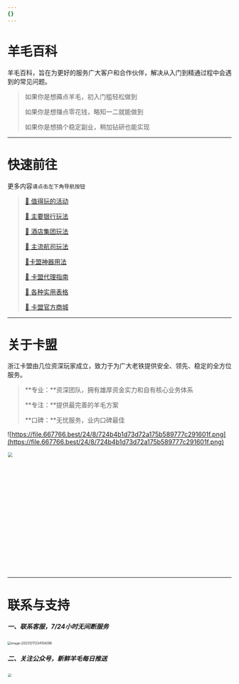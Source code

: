 ```yaml
---
{}
---
```

# 羊毛百科

羊毛百科，旨在为更好的服务广大客户和合作伙伴，解决从入门到精通过程中会遇到的常见问题。

> 如果你是想薅点羊毛，初入门槛轻松做到
>
> 如果你是想赚点零花钱，略知一二就能做到
>
> 如果你是想搞个稳定副业，稍加钻研也能实现

---

# 快速前往

更多内容`请点击左下角导航按钮`

> [:link: 值得玩的活动](activity/hdjj.md)
>
> [:link: 主要银行玩法](bank/wzyh.md)
>
> [:link: 酒店集团玩法](hotel/wzjd.md)
>
> [:link: 主流航司玩法](airline/wzhk.md)
>
> [:link:卡盟神器用法](start/tool.md)
>
> [:link: 卡盟代理指南](agent/jrkm.md)
>
> [:link: 各种实用表格](start/form.md)
>
> [:link: 卡盟官方商城](https://kmshop.zjkmkj.com/)

---

# 关于卡盟

浙江卡盟由几位资深玩家成立，致力于为广大老铁提供安全、领先、稳定的全方位服务。

> **专业：**资深团队，拥有雄厚资金实力和自有核心业务体系
>
> **专注：**提供最完善的羊毛方案
>
> **口碑：**无忧服务，业内口碑最佳

![https://file.667766.best/24/8/724b4b1d73d72a175b589777c291601f.png](https://file.667766.best/24/8/724b4b1d73d72a175b589777c291601f.png)

<img src="https://wiki.zjkmkj.com/media/45.jpeg" width=400 style="zoom: 67%;" />

---

# 联系与支持

##### 一、联系客服，7/24小时无间断服务

<img src="https://wiki.zjkmkj.com/media/202312172341408.png" alt="image-20231217234154296" style="zoom: 50%;" />

##### 二、关注公众号，新鲜羊毛每日推送

<img src="https://wiki.zjkmkj.com/media/1582171524338997-20211214212908596.jpg" width=400 style="zoom: 50%;" />
